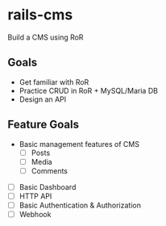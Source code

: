# rails-cms
Build a CMS using RoR

## Goals
- Get familiar with RoR
- Practice CRUD in RoR + MySQL/Maria DB
- Design an API

## Feature Goals
- Basic management features of CMS
  - [ ] Posts
  - [ ] Media
  - [ ] Comments
- [ ] Basic Dashboard
- [ ] HTTP API
- [ ] Basic Authentication & Authorization
- [ ] Webhook
